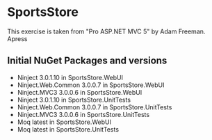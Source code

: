 # SportsStore
This exercise is taken from "Pro ASP.NET MVC 5" by Adam Freeman. Apress

## Initial NuGet Packages and versions
* Ninject 3.0.1.10 in SportsStore.WebUI
* Ninject.Web.Common 3.0.0.7 in SportsStore.WebUI
* Ninject.MVC3 3.0.0.6 in SportsStore.WebUI
* Ninject 3.0.1.10 in SportsStore.UnitTests
* Ninject.Web.Common 3.0.0.7 in SportsStore.UnitTests
* Ninject.MVC3 3.0.0.6 in SportsStore.UnitTests
* Moq latest in SportsStore.WebUI
* Moq latest in SportsStore.UnitTests
